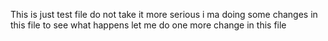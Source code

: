This is just test file do not take it more serious
i ma doing some changes in this file to see what happens
let me do one more change in this file
